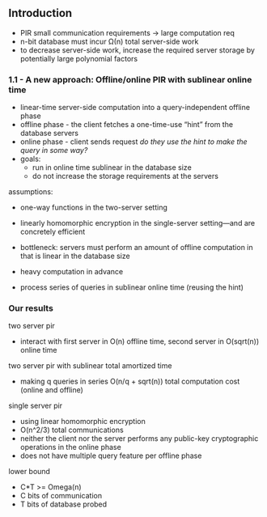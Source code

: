 ## Introduction
- PIR small communication requirements -> large computation req
- n-bit database must incur Ω(n) total server-side work
- to decrease server-side work, increase the required server storage by potentially large polynomial factors

### 1.1 - A new approach: Offline/online PIR with sublinear online time
- linear-time server-side computation into a query-independent offline phase
- offline phase - the client fetches a one-time-use “hint” from the database servers
- online phase - client sends request _do they use the hint to make the query in some way?_
- goals:
  - run in online time sublinear in the database size
  - do not increase the storage requirements at the servers

assumptions:
- one-way functions in the two-server setting 
- linearly homomorphic encryption in the single-server setting—and are concretely efficient
- bottleneck: servers must perform an amount of offline computation in that is linear in the database size

- heavy computation in advance
- process series of queries in sublinear online time (reusing the hint)

### Our results

two server pir
- interact with first server in O(n) offline time, second server in O(sqrt(n)) online time

two server pir with sublinear total amortized time
- making q queries in series O(n/q + sqrt(n)) total computation cost (online and offline)

single server pir
- using linear homomorphic encryption
- O(n^2/3) total communications
- neither the client nor the server performs any public-key cryptographic operations in the online phase
- does not have multiple query feature per offline phase

lower bound
- C*T >= Omega(n)
- C bits of communication
- T bits of database probed 




